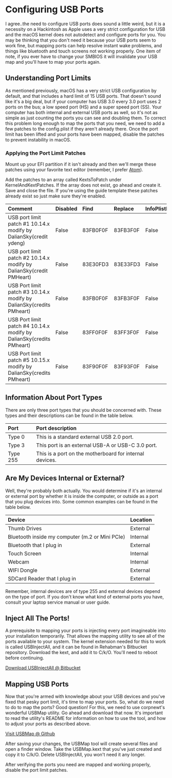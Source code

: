 # Configuring USB Ports

I agree..the need to configure USB ports does sound a little weird, but it is a necessity on a Hackintosh as Apple uses a very strict configuration for USB and the macOS kernel does not autodetect and configure ports for you.  You may be thinking that you don't need it because your USB ports seem to work fine, but mapping ports can help resolve instant wake problems, and things like bluetooth and touch screens not working properly.  One item of note, if you ever have to change your SMBIOS it will invalidate your USB map and you'll have to map your ports again.

## Understanding Port Limits

As mentioned previously, macOS has a very strict USB configuration by default, and that includes a hard limit of 15 USB ports.  That doesn't sound like it's a big deal, but if your computer has USB 3.0 every 3.0 port uses 2 ports on the bus; a low speed port \(HS\) and a super speed port \(SS\).  Your computer has both internal and external USB ports as well, so it's not as simple as just counting the ports you can see and doubling them.  To correct this problem long enough to map the ports that you need, we need to add a few patches to the config.plist if they aren't already there.  Once the port limit has been lifted and your ports have been mapped, disable the patches to prevent instability in macOS.

### Applying the Port Limit Patches

Mount up your EFI partition if it isn't already and then we'll merge these patches using your favorite text editor \(remember, I prefer [Atom](https://atom.io)\). 

Add the patches to an array called KextsToPatch under KernelAndKextPatches.  If the array does not exist, go ahead and create it.  Save and close the file.  If you're using the guide template these patches already exist so just make sure they're enabled.

| Comment | Disabled | Find | Replace | InfoPlistPatch | Name |
| :--- | :--- | :--- | :--- | :--- | :--- |
| USB port limit patch \#1 10.14.x modify by DalianSky\(credit ydeng\) | False | 83FB0F0F | 83FB3F0F | False | com.apple.iokit.IOUSBHostFamily |
| USB port limit patch \#2 10.14.x modify by DalianSky\(credit PMHeart\) | False | 83E30FD3 | 83E33FD3 | False | com.apple.iokit.IOUSBHostFamily |
| USB Port limit patch \#3 10.14.x modify by DalianSky\(credits PMheart\) | False | 83FB0F0F | 83FB3F0F | False | com.apple.iokit.IOUSBHostFamily |
| USB Port limit patch \#4 10.14.x modify by DalianSky\(credits PMheart\) | False | 83FF0F0F | 83FF3F0F | False | com.apple.iokit.IOUSBHostFamily |
| USB Port limit patch \#5 10.15.x modify by DalianSky\(credits PMheart\) | False | 83F90F0F | 83F93F0F | False | com.apple.iokit.IOUSBHostFamily |

## Information About Port Types

There are only three port types that you should be concerned with.  These types and their descriptions can be found in the table below.

| Port | Port description |
| :--- | :--- |
| Type 0 | This is a standard external USB 2.0 port. |
| Type 3 | This port is an external USB-A or USB-C 3.0 port. |
| Type 255 | This is a port on the motherboard for internal devices. |

## Are My Devices Internal or External?

Well, they're probably both actually.  You would determine if it's an internal or external port by whether it is inside the computer, or outside as a port that you plug devices into.  Some common examples can be found in the table below.

| Device | Location |
| :--- | :--- |
| Thumb Drives | External |
| Bluetooth inside my computer \(m.2 or Mini PCIe\) | Internal |
| Bluetooth that I plug in | External |
| Touch Screen | Internal |
| Webcam | Internal |
| WIFI Dongle | External |
| SDCard Reader that I plug in | External |

Remember, internal devices are of type 255 and external devices depend on the type of port.  If you don't know what kind of external ports you have, consult your laptop service manual or user guide.

## Inject All The Ports!

A prerequisite to mapping your ports is injecting every port imagineable into your installation temporarily.  That allows the mapping utility to see all of the ports available to your system.  The kernel extension needed for this to work is called USBInjectAll, and it can be found in Rehabman's Bitbucket repository.  Download the kext, and add it to C/k/O.  You'll need to reboot before continuing.

[Download USBInjectAll @ Bitbucket](https://bitbucket.org/RehabMan/os-x-usb-inject-all/downloads/)

## Mapping USB Ports

Now that you're armed with knowledge about your USB devices and you've fixed that pesky port limit, it's time to map your ports.  So, what do we need to do to map the ports?  Good question!  For this, we need to use corpnewt's wonderful USBMap utility.  Go ahead and download that now.  It's important to read the utility's README for information on how to use the tool, and how to adjust your ports as described above.

[Visit USBMap @ Github](https://github.com/corpnewt/USBMap)

After saving your changes, the USBMap tool will create several files and open a finder window.  Take the USBMap.kext that you've just created and copy it to C/k/O.  Delete USBInjectAll, you won't need it any longer.

After verifying the ports you need are mapped and working properly, disable the port limit patches.

